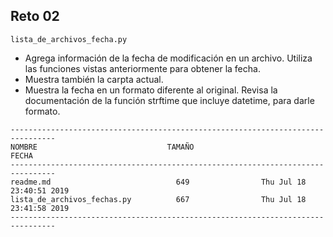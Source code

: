 ## Reto 02

`lista_de_archivos_fecha.py`

* Agrega información de la fecha de modificación en un archivo. Utiliza las funciones vistas anteriormente para obtener la fecha. 
* Muestra también la carpta actual.
* Muestra la fecha en un formato diferente al original. Revisa la documentación de la función strftime que incluye datetime, para darle formato.

```
--------------------------------------------------------------------------------
NOMBRE                             TAMAÑO                                  FECHA
--------------------------------------------------------------------------------
readme.md                            649                Thu Jul 18 23:40:51 2019
lista_de_archivos_fechas.py          667                Thu Jul 18 23:41:58 2019
--------------------------------------------------------------------------------
```
